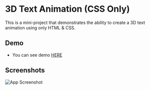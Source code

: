 # 3D Text Animation (CSS Only)

This is a mini-project that demonstrates the ability to create a 3D text animation using only HTML & CSS.

## Demo

- You can see demo [HERE]()

## Screenshots

![App Screenshot](https://i.ibb.co/N2L7jzV/project31.jpg)
